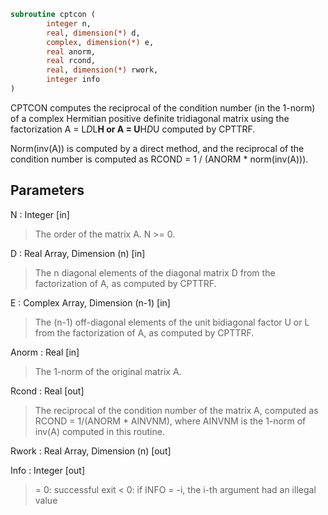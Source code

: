 ```fortran
subroutine cptcon (
		integer n,
		real, dimension(*) d,
		complex, dimension(*) e,
		real anorm,
		real rcond,
		real, dimension(*) rwork,
		integer info
)
```

 CPTCON computes the reciprocal of the condition number (in the
 1-norm) of a complex Hermitian positive definite tridiagonal matrix
 using the factorization A = L*D*L**H or A = U**H*D*U computed by
 CPTTRF.

 Norm(inv(A)) is computed by a direct method, and the reciprocal of
 the condition number is computed as
                  RCOND = 1 / (ANORM * norm(inv(A))).

## Parameters
N : Integer [in]
> The order of the matrix A.  N >= 0.

D : Real Array, Dimension (n) [in]
> The n diagonal elements of the diagonal matrix D from the
> factorization of A, as computed by CPTTRF.

E : Complex Array, Dimension (n-1) [in]
> The (n-1) off-diagonal elements of the unit bidiagonal factor
> U or L from the factorization of A, as computed by CPTTRF.

Anorm : Real [in]
> The 1-norm of the original matrix A.

Rcond : Real [out]
> The reciprocal of the condition number of the matrix A,
> computed as RCOND = 1/(ANORM * AINVNM), where AINVNM is the
> 1-norm of inv(A) computed in this routine.

Rwork : Real Array, Dimension (n) [out]

Info : Integer [out]
> = 0:  successful exit
> < 0:  if INFO = -i, the i-th argument had an illegal value


